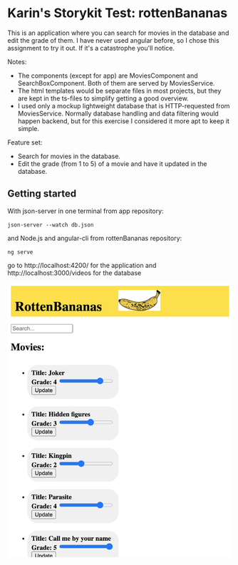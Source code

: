 Karin's Storykit Test: rottenBananas
=====

This is an application where you can search for movies in the database and edit the grade of them. I have never used angular before, so I chose this assignment to try it out. If it's a catastrophe you'll notice.

Notes:
* The components (except for app) are MoviesComponent and SearchBoxComponent. Both of them
are served by MoviesService.
* The html templates would be separate files in most projects, but they are kept in the
ts-files to simplify getting a good overview.
* I used only a mockup lightweight database that is HTTP-requested from MoviesService. Normally
database handling and data filtering would happen backend, but for this exercise I considered
it more apt to keep it simple.

Feature set:
* Search for movies in the database.
* Edit the grade (from 1 to 5) of a movie and have it updated in the database.


## Getting started

With json-server in one terminal from app repository:
```
json-server --watch db.json
```
and Node.js and angular-cli from rottenBananas repository:
```
ng serve
```
go to http://localhost:4200/ for the application
and http://localhost:3000/videos for the database

<img src="./screenshot.png">
